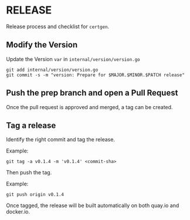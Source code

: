 # RELEASE

Release process and checklist for `certgen`.

## Modify the Version

Update the Version `var` in `internal/version/version.go`

    git add internal/version/version.go
    git commit -s -m "version: Prepare for $MAJOR.$MINOR.$PATCH release"

## Push the prep branch and open a Pull Request

Once the pull request is approved and merged, a tag can be created.

## Tag a release

Identify the right commit and tag the release.

Example:

    git tag -a v0.1.4 -m 'v0.1.4' <commit-sha>

Then push the tag.

Example:

    git push origin v0.1.4

Once tagged, the release will be built automatically on both quay.io and
docker.io.
